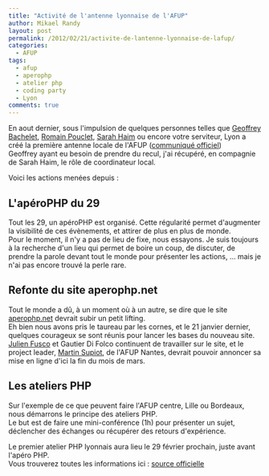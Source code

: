 ```yaml
---
title: "Activité de l'antenne lyonnaise de l'AFUP"
author: Mikael Randy
layout: post
permalink: /2012/02/21/activite-de-lantenne-lyonnaise-de-lafup/
categories:
  - AFUP
tags:
  - afup
  - aperophp
  - atelier php
  - coding party
  - Lyon
comments: true
---
```


En aout dernier, sous l'impulsion de quelques personnes telles que [Geoffrey Bachelet](https://twitter.com/#!/ubermuda "Twitter Ubermuda"), [Romain Pouclet](https://twitter.com/#!/Palleas "Twitter Palleas"), [Sarah Haim](https://twitter.com/#!/mereteresa "Twitter mereteresa") ou encore votre serviteur, Lyon a créé la première antenne locale de l'AFUP ([communiqué officiel](http://afup.org/pages/site/?route=actualites/462/lafup-sa-premiere-antenne-locale-a-lyon))  
Geoffrey ayant eu besoin de prendre du recul, j'ai récupéré, en compagnie de Sarah Haim, le rôle de coordinateur local.

Voici les actions menées depuis :

## L'apéroPHP du 29

Tout les 29, un apéroPHP est organisé. Cette régularité permet d'augmenter la visibilité de ces évènements, et attirer de plus en plus de monde.  
Pour le moment, il n'y a pas de lieu de fixe, nous essayons. Je suis toujours à la recherche d'un lieu qui permet de boire un coup, de discuter, de prendre la parole devant tout le monde pour présenter les actions, ... mais je n'ai pas encore trouvé la perle rare.

## Refonte du site aperophp.net

Tout le monde a dû, à un moment où à un autre, se dire que le site [aperophp.net](http://www.aperophp.net "AperoPHP") devrait subir un petit lifting.  
Eh bien nous avons pris le taureau par les cornes, et le 21 janvier dernier, quelques courageux se sont réunis pour lancer les bases du nouveau site.  
[Julien Fusco](https://twitter.com/#!/pkoin "Twitter pkoin") et Gautier Di Folco continuent de travailler sur le site, et le project leader, [Martin Supiot](https://twitter.com/#!/webaaz "Twitter webaaz"), de l'AFUP Nantes, devrait pouvoir annoncer sa mise en ligne d'ici la fin du mois de mars.

## Les ateliers PHP

Sur l'exemple de ce que peuvent faire l'AFUP centre, Lille ou Bordeaux, nous démarrons le principe des ateliers PHP.  
Le but est de faire une mini-conférence (1h) pour présenter un sujet, déclencher des échanges ou récupérer des retours d'expérience.

Le premier atelier PHP lyonnais aura lieu le 29 février prochain, juste avant l'apéro PHP.  
Vous trouverez toutes les informations ici : [source officielle](http://afup.org/pages/site/?route=actualites/516/lantenne-lyonnaise-fait-evoluer-ses-aperos)

